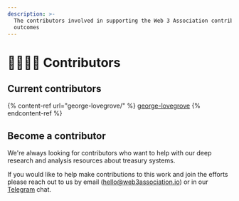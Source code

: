 ```yaml
---
description: >-
  The contributors involved in supporting the Web 3 Association contribution
  outcomes
---
```


# 👨‍👩‍👧‍👦 Contributors

## Current contributors

{% content-ref url="george-lovegrove/" %}
[george-lovegrove](george-lovegrove/)
{% endcontent-ref %}



## Become a contributor

We're always looking for contributors who want to help with our deep research and analysis resources about treasury systems.

If you would like to help make contributions to this work and join the efforts please reach out to us by email (hello@web3association.io) or in our [Telegram](https://t.me/W3Association) chat.
